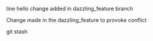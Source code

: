 line
hello
change added in dazzling_feature branch

Change made in the dazzling_feature to provoke conflict

git stash

